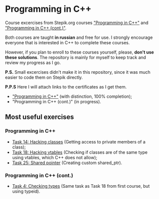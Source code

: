 # Programming in C++

Course excercises from Stepik.org courses ["Programming in C++"](https://stepik.org/course/7) and ["Programming in C++ (cont.)"](https://stepik.org/course/3206).

Both courses are taught **in russian** and free for use. I strongly encourage everyone that is interested in C++ to complete these courses.

However, if you plan to enroll to these courses yourself, please, **don't use these solutions**. The repository is mainly for myself to keep track and review my progress as I go.

**P.S.** Small excercises didn't make it in this repository, since it was much easier to code them on Stepik directly.

**P.P.S** Here I will attach links to the certificates as I get them.

- ["Programming in C++"](https://stepik.org/certificate/d86f5e6fa0420df1440e14f759a89a5a3e558e41.pdf) (with distinction, 100% completion);
- "Programming in C++ (cont.)" (in progress).

## Most useful exercises

### Programming in C++

- [Task 14: Hacking classes](./programming_in_cpp/task_14_hacking_class/main.cpp) (Getting access to private members of a class);
- [Task 18: Hacking vtables](./programming_in_cpp/task_18_hacking_vtables/main.cpp) (Checking if classes are of the same type using vtables, which C++ does not allow);
- [Task 25: Shared pointer](./programming_in_cpp/task_25_smart_pointer_shared/main.cpp) (Creating custom shared_ptr).

### Programming in C++ (cont.)

- [Task 4: Checking types](./programming_in_cpp_cont/task_4_checking_types/main.cpp) (Same task as Task 18 from first course, but using typeid).
